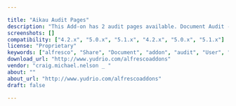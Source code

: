 ```yaml
---

title: "Aikau Audit Pages"
description: "This Add-on has 2 audit pages available. Document Audit - A Document view where users can search through a tree view for the document they want to audit. Users will be presented with the classic audit information and filters to narrow down results of the audit information. User View A page view to allow auditors to select the user, audit type, and time frame. Both audit pages come with an export results, filters, and pagination. Features: -Find Individual Documents -Filter based on Time, access, or user -Find documents via repository node Tree -Admin Only Feature -Find User Audit Information -Filter based on Audit Type or time -Export results to Excel -Pagination for quicker search results Please visit us at http://www.yudrio.com/alfrescoaddons for more information."
screenshots: []
compatibility: ["4.2.x", "5.0.x", "5.1.x", "4.2.x", "5.0.x", "5.1.x"]
license: "Proprietary"
keywords: ["alfresco", "Share", "Document", "addon", "audit", "User", "plugin", "community", "Page", "Aikau", "Audit"]
download_url: "http://www.yudrio.com/alfrescoaddons"
vendor: "craig.michael.nelson _ ‌"
about: ""
about_url: "http://www.yudrio.com/alfrescoaddons"
draft: false

---
```

